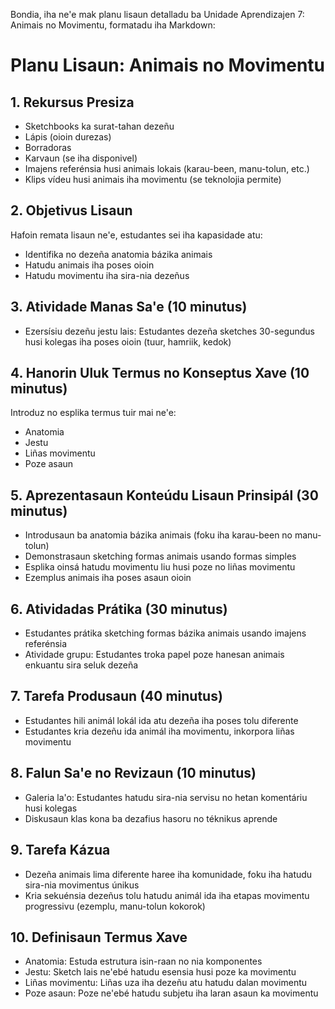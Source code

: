 Bondia, iha ne'e mak planu lisaun detalladu ba Unidade Aprendizajen 7: Animais no Movimentu, formatadu iha Markdown:

# Planu Lisaun: Animais no Movimentu

## 1. Rekursus Presiza
- Sketchbooks ka surat-tahan dezeñu
- Lápis (oioin durezas)
- Borradoras
- Karvaun (se iha disponivel)
- Imajens referénsia husi animais lokais (karau-been, manu-tolun, etc.)
- Klips vídeu husi animais iha movimentu (se teknolojia permite)

## 2. Objetivus Lisaun
Hafoin remata lisaun ne'e, estudantes sei iha kapasidade atu:
- Identifika no dezeña anatomia bázika animais
- Hatudu animais iha poses oioin
- Hatudu movimentu iha sira-nia dezeñus

## 3. Atividade Manas Sa'e (10 minutus)
- Ezersísiu dezeñu jestu lais: Estudantes dezeña sketches 30-segundus husi kolegas iha poses oioin (tuur, hamriik, kedok)

## 4. Hanorin Uluk Termus no Konseptus Xave (10 minutus)
Introduz no esplika termus tuir mai ne'e:
- Anatomia
- Jestu
- Liñas movimentu
- Poze asaun

## 5. Aprezentasaun Konteúdu Lisaun Prinsipál (30 minutus)
- Introdusaun ba anatomia bázika animais (foku iha karau-been no manu-tolun)
- Demonstrasaun sketching formas animais usando formas simples
- Esplika oinsá hatudu movimentu liu husi poze no liñas movimentu
- Ezemplus animais iha poses asaun oioin

## 6. Atividadas Prátika (30 minutus)
- Estudantes prátika sketching formas bázika animais usando imajens referénsia
- Atividade grupu: Estudantes troka papel poze hanesan animais enkuantu sira seluk dezeña

## 7. Tarefa Produsaun (40 minutus)
- Estudantes hili animál lokál ida atu dezeña iha poses tolu diferente
- Estudantes kria dezeñu ida animál iha movimentu, inkorpora liñas movimentu

## 8. Falun Sa'e no Revizaun (10 minutus)
- Galeria la'o: Estudantes hatudu sira-nia servisu no hetan komentáriu husi kolegas
- Diskusaun klas kona ba dezafius hasoru no téknikus aprende

## 9. Tarefa Kázua
- Dezeña animais lima diferente haree iha komunidade, foku iha hatudu sira-nia movimentus únikus
- Kria sekuénsia dezeñus tolu hatudu animál ida iha etapas movimentu progressivu (ezemplu, manu-tolun kokorok)

## 10. Definisaun Termus Xave
- Anatomia: Estuda estrutura isin-raan no nia komponentes
- Jestu: Sketch lais ne'ebé hatudu esensia husi poze ka movimentu
- Liñas movimentu: Liñas uza iha dezeñu atu hatudu dalan movimentu
- Poze asaun: Poze ne'ebé hatudu subjetu iha laran asaun ka movimentu